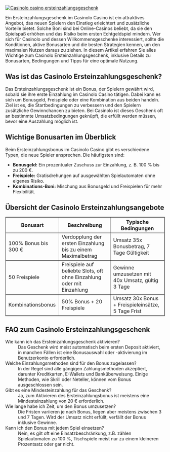 [![Casinolo casino ersteinzahlungsgeschenk](https://123-caf.pages.dev/gitsignup.png)](https://vrmoo.ru/Bt82HjjY)

<div>     <p>Ein Ersteinzahlungsgeschenk im Casinolo Casino ist ein attraktives Angebot, das neuen Spielern den Einstieg erleichtert und zusätzliche Vorteile bietet. Solche Boni sind bei Online-Casinos beliebt, da sie den Spielspaß erhöhen und das Risiko beim ersten Echtgeldspiel mindern. Wer sich für Casinolo und dessen Willkommensgeschenke interessiert, sollte die Konditionen, aktive Bonusarten und die besten Strategien kennen, um den maximalen Nutzen daraus zu ziehen. In diesem Artikel erfahren Sie alles Wichtige zum Casinolo Ersteinzahlungsgeschenk, inklusive Details zu Bonusarten, Bedingungen und Tipps für eine optimale Nutzung.</p>    <h2>Was ist das Casinolo Ersteinzahlungsgeschenk?</h2>   <p>Das Ersteinzahlungsgeschenk ist ein Bonus, der Spielern gewährt wird, sobald sie ihre erste Einzahlung im Casinolo Casino tätigen. Dabei kann es sich um Bonusgeld, Freispiele oder eine Kombination aus beiden handeln. Ziel ist es, die Startbedingungen zu verbessern und den Spielern zusätzliche Gewinnchancen zu bieten. Bei Casinolo ist dieses Geschenk oft an bestimmte Umsatzbedingungen geknüpft, die erfüllt werden müssen, bevor eine Auszahlung möglich ist.</p>    <h2>Wichtige Bonusarten im Überblick</h2>   <p>Beim Ersteinzahlungsbonus im Casinolo Casino gibt es verschiedene Typen, die neue Spieler ansprechen. Die häufigsten sind:</p>   <ul>     <li><strong>Bonusgeld:</strong> Ein prozentualer Zuschuss zur Einzahlung, z. B. 100 % bis zu 200 €.</li>     <li><strong>Freispiele:</strong> Gratisdrehungen auf ausgewählten Spielautomaten ohne eigenes Risiko.</li>     <li><strong>Kombinations-Boni:</strong> Mischung aus Bonusgeld und Freispielen für mehr Flexibilität.</li>   </ul>    <h2>Übersicht der Casinolo Ersteinzahlungsangebote</h2>   <table border="1" cellpadding="8" cellspacing="0" style="border-collapse: collapse; width: 100%; max-width: 600px;">     <thead>       <tr>         <th>Bonusart</th>         <th>Beschreibung</th>         <th>Typische Bedingungen</th>       </tr>     </thead>     <tbody>       <tr>         <td>100% Bonus bis 300 €</td>         <td>Verdopplung der ersten Einzahlung bis zu einem Maximalbetrag</td>         <td>Umsatz 35x Bonusbetrag, 7 Tage Gültigkeit</td>       </tr>       <tr>         <td>50 Freispiele</td>         <td>Freispiele auf beliebte Slots, oft ohne Einzahlung oder mit Einzahlung</td>         <td>Gewinne umzusetzen mit 40x Umsatz, gültig 3 Tage</td>       </tr>       <tr>         <td>Kombinationsbonus</td>         <td>50% Bonus + 20 Freispiele</td>         <td>Umsatz 30x Bonus + Freispieleinsätze, 5 Tage Frist</td>       </tr>     </tbody>   </table>    <h2>FAQ zum Casinolo Ersteinzahlungsgeschenk</h2>   <dl>     <dt>Wie kann ich das Ersteinzahlungsgeschenk aktivieren?</dt>     <dd>Das Geschenk wird meist automatisch beim ersten Deposit aktiviert, in manchen Fällen ist eine Bonusauswahl oder -aktivierung im Benutzerkonto erforderlich.</dd>      <dt>Welche Einzahlungsmethoden sind für den Bonus zugelassen?</dt>     <dd>In der Regel sind alle gängigen Zahlungsmethoden akzeptiert, darunter Kreditkarten, E-Wallets und Banküberweisung. Einige Methoden, wie Skrill oder Neteller, können vom Bonus ausgeschlossen sein.</dd>      <dt>Gibt es eine Mindesteinzahlung für das Geschenk?</dt>     <dd>Ja, zum Aktivieren des Ersteinzahlungsbonus ist meistens eine Mindesteinzahlung von 20 € erforderlich.</dd>      <dt>Wie lange habe ich Zeit, um den Bonus umzusetzen?</dt>     <dd>Die Fristen variieren je nach Bonus, liegen aber meistens zwischen 3 und 7 Tagen. Wird der Umsatz nicht erfüllt, verfällt der Bonus inklusive Gewinne.</dd>      <dt>Kann ich den Bonus mit jedem Spiel einsetzen?</dt>     <dd>Nein, es gilt oft eine Einsatzbeschränkung, z.B. zählen Spielautomaten zu 100 %, Tischspiele meist nur zu einem kleineren Prozentsatz oder gar nicht.</dd>   </dl> </div>